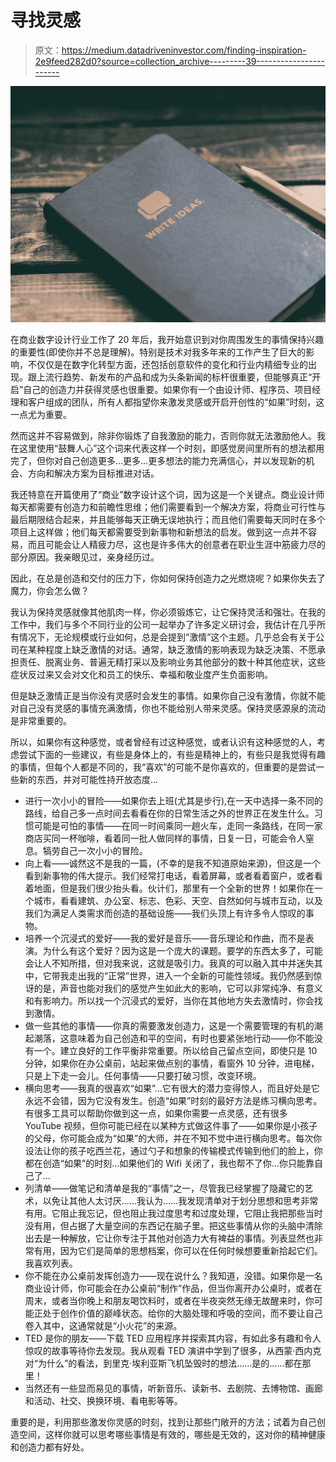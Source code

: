 # 寻找灵感

> 原文：<https://medium.datadriveninvestor.com/finding-inspiration-2e9feed282d0?source=collection_archive---------39----------------------->

![](img/6b33ca5dd8dbfc766e97cbb771fece3c.png)

在商业数字设计行业工作了 20 年后，我开始意识到对你周围发生的事情保持兴趣的重要性(即使你并不总是理解)。特别是技术对我多年来的工作产生了巨大的影响，不仅仅是在数字化转型方面，还包括创意软件的变化和行业内精细专业的出现。跟上流行趋势、新发布的产品和成为头条新闻的标杆很重要，但能够真正“开启”自己的创造力并获得灵感也很重要。如果你有一个由设计师、程序员、项目经理和客户组成的团队，所有人都指望你来激发灵感或开启开创性的“如果”时刻，这一点尤为重要。

然而这并不容易做到，除非你锻炼了自我激励的能力，否则你就无法激励他人。我在这里使用“鼓舞人心”这个词来代表这样一个时刻，即感觉房间里所有的想法都用完了，但你对自己创造更多…更多…更多想法的能力充满信心，并以发现新的机会、方向和解决方案为目标推进对话。

我还特意在开篇使用了“商业”数字设计这个词，因为这是一个关键点。商业设计师每天都需要有创造力和前瞻性思维；他们需要看到一个解决方案，将商业可行性与最后期限结合起来，并且能够每天正确无误地执行；而且他们需要每天同时在多个项目上这样做；他们每天都需要受到新事物和新想法的启发。做到这一点并不容易，而且可能会让人精疲力尽，这也是许多伟大的创意者在职业生涯中筋疲力尽的部分原因。我亲眼见过，亲身经历过。

因此，在总是创造和交付的压力下，你如何保持创造力之光燃烧呢？如果你失去了魔力，你会怎么做？

我认为保持灵感就像其他肌肉一样，你必须锻炼它，让它保持灵活和强壮。在我的工作中，我们与多个不同行业的公司一起举办了许多定义研讨会，我估计在几乎所有情况下，无论规模或行业如何，总是会提到“激情”这个主题。几乎总会有关于公司在某种程度上缺乏激情的对话。通常，缺乏激情的影响表现为缺乏决策、不愿承担责任、脱离业务、普遍无精打采以及影响业务其他部分的数十种其他症状，这些症状反过来又会对文化和员工的快乐、幸福和敬业度产生负面影响。

但是缺乏激情正是当你没有灵感时会发生的事情。如果你自己没有激情，你就不能对自己没有灵感的事情充满激情，你也不能给别人带来灵感。保持灵感源泉的流动是非常重要的。

所以，如果你有这种感觉，或者曾经有过这种感觉，或者认识有这种感觉的人，考虑尝试下面的一些建议，有些是身体上的，有些是精神上的，有些只是我觉得有趣的事情，但每个人都是不同的，我“喜欢”的可能不是你喜欢的，但重要的是尝试一些新的东西，并对可能性持开放态度…

*   进行一次小小的冒险——如果你去上班(尤其是步行),在一天中选择一条不同的路线，给自己多一点时间去看看在你的日常生活之外的世界正在发生什么。习惯可能是可怕的事情——在同一时间乘同一趟火车，走同一条路线，在同一家商店买同一杯咖啡，看着同一批人做同样的事情，日复一日，可能会令人窒息。犒劳自己一次小小的冒险。
*   向上看——诚然这不是我的一篇，(不幸的是我不知道原始来源)，但这是一个看到新事物的伟大提示。我们经常打电话，看着屏幕，或者看着窗户，或者看着地面，但是我们很少抬头看。伙计们，那里有一个全新的世界！如果你在一个城市，看看建筑、办公室、标志、色彩、天空、自然如何与城市互动，以及我们为满足人类需求而创造的基础设施——我们头顶上有许多令人惊叹的事物。
*   培养一个沉浸式的爱好——我的爱好是音乐——音乐理论和作曲，而不是表演。为什么有这个爱好？因为这是一个庞大的课题。要学的东西太多了，可能会让人不知所措，但对我来说，这就是吸引力。我真的可以融入其中并迷失其中，它带我走出我的“正常”世界，进入一个全新的可能性领域。我仍然感到惊讶的是，声音也能对我们的感觉产生如此大的影响，它可以非常纯净、有意义和有影响力。所以找一个沉浸式的爱好，当你在其他地方失去激情时，你会找到激情。
*   做一些其他的事情——你真的需要激发创造力，这是一个需要管理的有机的潮起潮落，这意味着为自己创造和平的空间，有时也要紧张地行动——你不能没有一个。建立良好的工作平衡非常重要。所以给自己留点空间，即使只是 10 分钟，如果你在办公桌前，站起来做点别的事情，看窗外 10 分钟，进电梯，只是上下走一会儿。任何事情——只要打破习惯，改变环境。
*   横向思考——我真的很喜欢“如果”…它有很大的潜力变得惊人，而且好处是它永远不会错，因为它没有发生。创造“如果”时刻的最好方法是练习横向思考。有很多工具可以帮助你做到这一点，如果你需要一点灵感，还有很多 YouTube 视频，但你可能已经在以某种方式做这件事了——如果你是小孩子的父母，你可能会成为“如果”的大师，并在不知不觉中进行横向思考。每次你设法让你的孩子吃西兰花，通过勺子和想象的传输模式传输到他们的脸上，你都在创造“如果”的时刻…如果他们的 Wifi 关闭了，我也帮不了你…你只能靠自己了…
*   列清单——做笔记和清单是我的“事情”之一，尽管我已经掌握了隐藏它的艺术，以免让其他人太讨厌……我认为……我发现清单对于划分思想和思考非常有用。它阻止我忘记，但也阻止我过度思考和过度处理，它阻止我把那些当时没有用，但占据了大量空间的东西记在脑子里。把这些事情从你的头脑中清除出去是一种解放，它让你专注于其他对创造力大有裨益的事情。列表显然也非常有用，因为它们是简单的思想档案，你可以在任何时候想要重新拾起它们。我喜欢列表。
*   你不能在办公桌前发挥创造力——现在说什么？我知道，没错。如果你是一名商业设计师，你可能会在办公桌前“制作”作品，但当你离开办公桌时，或者在周末，或者当你晚上和朋友喝饮料时，或者在半夜突然无缘无故醒来时，你可能正处于创作价值的巅峰状态。给你的大脑处理和呼吸的空间，而不要让自己卷入其中，这通常就是“小火花”的来源。
*   TED 是你的朋友——下载 TED 应用程序并探索其内容，有如此多有趣和令人惊叹的故事等待你去发现。我从观看 TED 演讲中学到了很多，从西蒙·西内克对“为什么”的看法，到里克·埃利亚斯飞机坠毁时的想法……是的……都在那里！
*   当然还有一些显而易见的事情，听新音乐、读新书、去剧院、去博物馆、画廊和活动、社交、换换环境、看电影等等。

重要的是，利用那些激发你灵感的时刻，找到让那些门敞开的方法；试着为自己创造空间，这样你就可以思考哪些事情是有效的，哪些是无效的，这对你的精神健康和创造力都有好处。